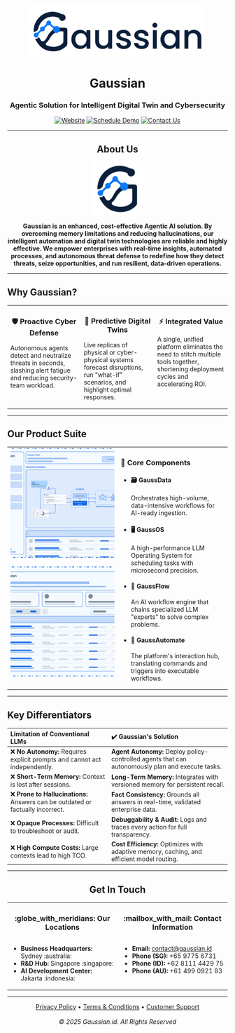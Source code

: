 <p align="center">
  <img width="400" src="../Gaussian-stroke.png" alt="Gaussian">
</p>

<div align="center">

# Gaussian

### Agentic Solution for Intelligent Digital Twin and Cybersecurity

</div>

<p align="center">
    <a href="https://gaussian.id"><img alt="Website" src="https://img.shields.io/badge/Website-gaussian.id-blue?style=for-the-badge&logo=icloud&logoColor=white"></a>
    <a href="https://gaussian.id/schedule-demo"><img alt="Schedule Demo" src="https://img.shields.io/badge/Schedule Demo-Book Now-blueviolet?style=for-the-badge&logo=googlecalendar&logoColor=white"></a>
    <a href="https://gaussian.id/contact"><img alt="Contact Us" src="https://img.shields.io/badge/Contact Us-Get in Touch-green?style=for-the-badge&logo=email&logoColor=white"></a>
</p>

---

<div align="center">

## About Us

<p align="center">
  <img width="120" src="../Gaussian-square-nobg.png" alt="Gaussian Logo">
</p>

**Gaussian is an enhanced, cost-effective Agentic AI solution. By overcoming memory limitations and reducing hallucinations, our intelligent automation and digital twin technologies are reliable and highly effective. We empower enterprises with real-time insights, automated processes, and autonomous threat defense to redefine how they detect threats, seize opportunities, and run resilient, data-driven operations.**
</div>

---

## Why Gaussian?

<table>
  <tr>
    <td width="33.33%" valign="top">
      <div align="center">
        <h3>🛡️ Proactive Cyber Defense</h3>
        <p align="left">Autonomous agents detect and neutralize threats in seconds, slashing alert fatigue and reducing security-team workload.</p>
      </div>
    </td>
    <td width="33.33%" valign="top">
      <div align="center">
        <h3>🔄 Predictive Digital Twins</h3>
        <p align="left">Live replicas of physical or cyber-physical systems forecast disruptions, run "what-if" scenarios, and highlight optimal responses.</p>
      </div>
    </td>
    <td width="33.33%" valign="top">
      <div align="center">
        <h3>⚡ Integrated Value</h3>
        <p align="left">A single, unified platform eliminates the need to stitch multiple tools together, shortening deployment cycles and accelerating ROI.</p>
      </div>
    </td>
  </tr>
</table>

---

## Our Product Suite

<table>
  <tr>
    <td width="50%" valign="top">
      <img src="../Product2.png" alt="Gaussian Product Suite Architecture" width="450" height="250" style="object-fit: cover;"/>
      <br><br>
      <img src="../GaussProduct.png" alt="Gaussian Product Overview" width="450" height="250" style="object-fit: cover;"/>
    </td>
    <td width="50%" valign="top">
      <h3>🚀 Core Components</h3>
      <ul>
        <li>
          <h4>🗃️ GaussData</h4>
          <p>Orchestrates high-volume, data-intensive workflows for AI-ready ingestion.</p>
        </li>
        <li>
          <h4>🖥️ GaussOS</h4>
          <p>A high-performance LLM Operating System for scheduling tasks with microsecond precision.</p>
        </li>
        <li>
          <h4>🔗 GaussFlow</h4>
          <p>An AI workflow engine that chains specialized LLM "experts" to solve complex problems.</p>
        </li>
        <li>
          <h4>🤖 GaussAutomate</h4>
          <p>The platform's interaction hub, translating commands and triggers into executable workflows.</p>
        </li>
      </ul>
    </td>
  </tr>
</table>

---

## Key Differentiators

| Limitation of Conventional LLMs | :heavy_check_mark: Gaussian's Solution |
| :--- | :--- |
| :x: **No Autonomy:** Requires explicit prompts and cannot act independently. | **Agent Autonomy:** Deploy policy-controlled agents that can autonomously plan and execute tasks. |
| :x: **Short-Term Memory:** Context is lost after sessions. | **Long-Term Memory:** Integrates with versioned memory for persistent recall. |
| :x: **Prone to Hallucinations:** Answers can be outdated or factually incorrect. | **Fact Consistency:** Grounds all answers in real-time, validated enterprise data. |
| :x: **Opaque Processes:** Difficult to troubleshoot or audit. | **Debuggability & Audit:** Logs and traces every action for full transparency. |
| :x: **High Compute Costs:** Large contexts lead to high TCO. | **Cost Efficiency:** Optimizes with adaptive memory, caching, and efficient model routing. |

---

<div align="center">

## Get In Touch

</div>

<table width="100%">
  <tr>
    <td width="50%" valign="top" align="center">
      <h3>:globe_with_meridians: Our Locations</h3>
      <ul style="text-align: left; display: inline-block;">
        <li><strong>Business Headquarters:</strong> Sydney :australia:</li>
        <li><strong>R&D Hub:</strong> Singapore :singapore:</li>
        <li><strong>AI Development Center:</strong> Jakarta :indonesia:</li>
      </ul>
    </td>
    <td width="50%" valign="top" align="center">
      <h3>:mailbox_with_mail: Contact Information</h3>
      <ul style="text-align: left; display: inline-block;">
        <li><strong>Email:</strong> <a href="mailto:contact@gaussian.id">contact@gaussian.id</a></li>
        <li><strong>Phone (SG):</strong> +65 9775 6731</li>
        <li><strong>Phone (ID):</strong> +62 8111 4429 75</li>
        <li><strong>Phone (AU):</strong> +61 499 0921 83</li>
      </ul>
    </td>
  </tr>
</table>

---

<p align="center">
  <a href="https://gaussian.id/privacy-policy">Privacy Policy</a> • 
  <a href="https://gaussian.id/terms-conditions">Terms & Conditions</a> • 
  <a href="https://gaussian.id/customer-support">Customer Support</a>
  <br><br>
  <em>© 2025 Gaussian.id. All Rights Reserved</em>
</p>
